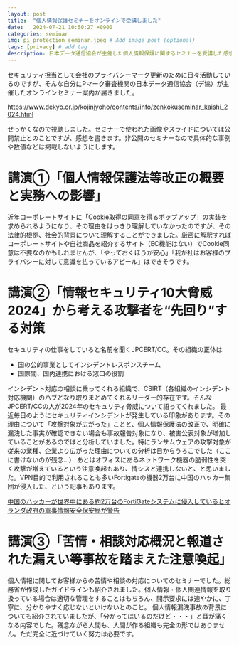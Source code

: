 ```yaml
---
layout: post
title:  "個人情報保護セミナーをオンラインで受講しました"
date:   2024-07-21 10:50:27 +0900
categories: seminar
img: pi_protection_seminar.jpeg # Add image post (optional)
tags: [privacy] # add tag
description: 日本データ通信協会が主催した個人情報保護に関するセミナーを受講した感想
---
```


セキュリティ担当として会社のプライバシーマーク更新のために日々活動しているのですが、そんな自分にPマーク審査機関の日本データ通信協会（デ協）が主催したオンラインセミナー案内が届きました。

https://www.dekyo.or.jp/kojinjyoho/contents/info/zenkokuseminar_kaishi_2024.html

せっかくなので視聴しました。セミナーで使われた画像やスライドについては公開禁止とのことですが、感想を書きます。非公開のセミナーなので具体的な事例や数値などは掲載しないようにします。

# 講演①「個人情報保護法等改正の概要と実務への影響」
近年コーポレートサイトに「Cookie取得の同意を得るポップアップ」の実装を求められるようになり、その理由をはっきり理解していなかったのですが、その法律的根拠、社会的背景について理解することができました。厳密に解釈すればコーポレートサイトや自社商品を紹介するサイト（EC機能はない）でCookie同意は不要なのかもしれませんが、「やっておくほうが安心」「我が社はお客様のプライバシーに対して意識を払っているアピール」はできそうです。

# 講演②「情報セキュリティ10大脅威 2024」から考える攻撃者を“先回り”する対策
セキュリティの仕事をしていると名前を聞くJPCERT/CC。その組織の正体は

- 国の公的事業としてインシデントレスポンスチーム
- 国際間、国内連携における窓口の役割

インシデント対応の相談に乗ってくれる組織で、CSIRT（各組織のインシデント対応機関）のハブとなり取りまとめてくれるリーダー的存在です。そんなJPCERT/CCの人が2024年のセキュリティ脅威について語ってくれました。
最近毎日のようにセキュリティインシデントが発生している印象があります。その理由について「攻撃対象が広がった」ことと、個人情報保護法の改正で、明確に漏洩した事実が確認できない場合も事故報告対象になり、被害公表対象が増加していることがあるのではと分析していました。特にランサムウェアの攻撃対象が従来の業種、企業より広がった理由についての分析は目からうろこでした（ここに書けないのが残念…）
あとはオフィスにあるネットワーク機器の脆弱性を突く攻撃が増えているという注意喚起もあり、情シスと連携しないと、と思いました。VPN目的で利用されることも多いFortigateの機器2万台に中国のハッカー集団が侵入した、という記事もあります。

[中国のハッカーが世界中にある約2万台のFortiGateシステムに侵入しているとオランダ政府の軍事情報安全保安局が警告](https://gigazine.net/news/20240612-chinese-hacker-fortigate/)

# 講演③「苦情・相談対応概況と報道された漏えい等事故を踏まえた注意喚起」
個人情報に関してお客様からの苦情や相談の対応についてのセミナーでした。総務省が作成したガイドラインも紹介されました。個人情報・個人関連情報を取り扱っている場合は適切な管理をすることはもちろん、開示要求には速やかに、丁寧に、分かりやすく応じないといけないとのこと。
個人情報漏洩事故の背景についても紹介されていましたが、「分かってはいるのだけど・・・」と耳が痛くなる内容でした。残念ながら人間も、人間が作る組織も完全の形ではありません。ただ完全に近づけていく努力は必要です。